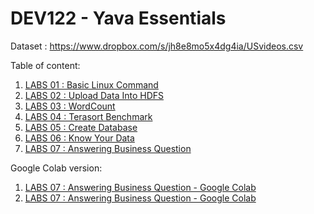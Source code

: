 # DEV122 - Yava Essentials

Dataset :
https://www.dropbox.com/s/jh8e8mo5x4dg4ia/USvideos.csv

Table of content:
1. [LABS 01 : Basic Linux Command](https://www.zepl.com/viewer/github/project303/DEV122---Yava-Essentials-/blob/master/YAVA%20Essentials_LABS%2001_%20Basic%20Linux%20Command.json)
2. [LABS 02 : Upload Data Into HDFS](https://www.zepl.com/viewer/github/project303/DEV122---Yava-Essentials-/blob/master/YAVA%20Essentials_LABS%2002_%20Upload%20Data%20Into%20HDFS.json)
3. [LABS 03 : WordCount](https://www.zepl.com/viewer/github/project303/DEV122---Yava-Essentials-/blob/master/YAVA%20Essentials_LABS%2003_%20WordCount.json)
4. [LABS 04 : Terasort Benchmark](https://www.zepl.com/viewer/github/project303/DEV122---Yava-Essentials-/blob/master/YAVA%20Essentials_LABS%2004_%20Terasort%20Benchmark.json)
5. [LABS 05 : Create Database](https://www.zepl.com/viewer/github/project303/DEV122---Yava-Essentials-/blob/master/YAVA%20Essentials_LABS%2005_%20Create%20Database.json)
6. [LABS 06 : Know Your Data](https://www.zepl.com/viewer/github/project303/DEV122---Yava-Essentials-/blob/master/YAVA%20Essentials_LABS%2006_%20Know%20Your%20Data.json) 
7. [LABS 07 : Answering Business Question](https://www.zepl.com/viewer/github/project303/DEV122---Yava-Essentials-/blob/master/YAVA%20Essentials_LABS%2007_%20Answering%20Business%20Question.json) 


Google Colab version:
1. [LABS 07 : Answering Business Question - Google Colab](https://github.com/project303/DEV122---Yava-Essentials-/blob/master/YAVA%20Essentials_LABS%2007_%20Answering%20Business%20Question.ipynb) 
2. [LABS 07 : Answering Business Question - Google Colab](https://github.com/project303/DEV122---Yava-Essentials-/blob/master/YAVA%20Essentials_LABS%2007_%20Answering%20Business%20Question.ipynb) 

